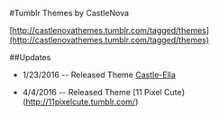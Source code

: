 #Tumblr Themes by CastleNova

[http://castlenovathemes.tumblr.com/tagged/themes](http://castlenovathemes.tumblr.com/tagged/themes)

##Updates
* 1/23/2016 -- Released Theme [Castle-Ella](http://castle-ella.tumblr.com/)

* 4/4/2016 -- Released Theme [11 Pixel Cute}(http://11pixelcute.tumblr.com/)
